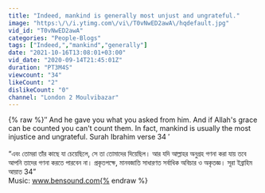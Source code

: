 ```yaml
---
title: "Indeed, mankind is generally most unjust and ungrateful."
image: "https:\/\/i.ytimg.com\/vi\/T0vNwED2awA\/hqdefault.jpg"
vid_id: "T0vNwED2awA"
categories: "People-Blogs"
tags: ["Indeed,","mankind","generally"]
date: "2021-10-16T13:08:01+03:00"
vid_date: "2020-09-14T21:45:01Z"
duration: "PT3M4S"
viewcount: "34"
likeCount: "2"
dislikeCount: "0"
channel: "London 2 Moulvibazar"
---
```

{% raw %}′′ And he gave you what you asked from him. And if Allah's grace can be counted you can't count them. In fact, mankind is usually the most injustice and ungrateful. Surah Ibrahim verse 34 ′<br /><br />“এবং তোমরা তাঁর কাছে যা চেয়েছিলে, সে তা তোমাদের দিয়েছিল। আর যদি আল্লাহর অনুগ্রহ গণনা করা যায় তবে আপনি তাদের গণনা করতে পারবেন না। প্রকৃতপক্ষে, মানবজাতি সাধারণত সর্বাধিক অবিচার ও অকৃতজ্ঞ। সূরা ইব্রাহিম আয়াত 34”<br />Music: www.bensound.com{% endraw %}
